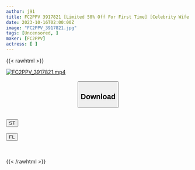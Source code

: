 ```yaml
---
author: j91
title: FC2PPV 3917821 [Limited 50% Off For First Time] [Celebrity Wife Who Loves Extramarital Affairs! ] H-Cup Glamorous Beauty Is A Nymphomaniac! The Highly Sensitive Lewd Body Feels So Good! [Sae (38)] [Review Bonus Available] [cen]
date: 2023-10-16T02:00:00Z
image: "FC2PPV_3917821.jpg"
tags: [Uncensored, ]
maker: [FC2PPV]
actress: [ ]
---
```



{{< rawhtml >}}

<div class="video" data-videoid="GbwP2drm8lT17Ze">
    <a href="javascript:;">
        <img src="https://my.j91.asia/posts/FC2PPV_3917821/FC2PPV_3917821.jpg" width="WIDTH" height="HEIGHT" alt="FC2PPV_3917821.mp4" loading="lazy">
    </a>
</div>

<script type="text/javascript" src="https://j91.asia/asset/on-demand-st.js"></script>

<br>
  <link rel="stylesheet" href="https://j91.asia/asset/bs5.css">
  
  <center>
  <button class="btn btn-primary" type="button" data-bs-toggle="collapse" data-bs-target=".multi-collapse" aria-expanded="false" aria-controls="multiCollapseExample1 multiCollapseExample2"><h2>Download</h2></button></center>
</p>
<div class="row">
  <div class="col">
    <div class="collapse multi-collapse" id="multiCollapseExample1">
      <div class="card card-body">
	      	      <br>
<div class="buttons">  
<a href="https://streamtape.to/v/GbwP2drm8lT17Ze"><button class="btn-hover color-3"><i class="fa fa-download"></i> ST</button></a></div>
    </div>
  </div>
</div>
  <div class="col">
    <div class="collapse multi-collapse" id="multiCollapseExample2">
      <div class="card card-body">
	      <br>
<div class="buttons">
    <a href="https://filelions.online/f/3f4eaor88l4b"><button class="btn-hover color-9"><i class="fa fa-download"></i> FL</button></a></div>
<br><br>
      </div>
    </div>
  </div>
</div>

{{< /rawhtml >}}